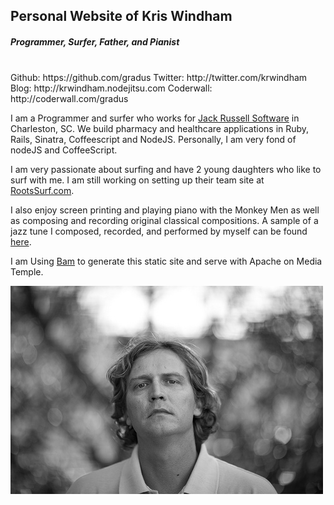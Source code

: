 ## Personal Website of Kris Windham
##### Programmer, Surfer, Father, and Pianist
<br />
Github:  https://github.com/gradus
Twitter:  http://twitter.com/krwindham
Blog:  http://krwindham.nodejitsu.com
Coderwall:  http://coderwall.com/gradus

I am a Programmer and surfer who works for [Jack Russell Software](http://jackhq.com) in Charleston, SC.  We build pharmacy and healthcare applications in Ruby, Rails, Sinatra, Coffeescript and NodeJS.  Personally, I am very fond of nodeJS and CoffeeScript.

I am very passionate about surfing and have 2 young daughters who like to surf
with me. I am still working on setting up their team site at [RootsSurf.com](http://rootssurf.com).

I also enjoy screen printing and playing piano with the Monkey Men as well as
composing and recording original classical compositions.  A sample of a
jazz tune I composed, recorded, and performed by myself can be found
[here](/jazz_sax.mp3).

I am Using [Bam](https://github.com/beautifulnode/bam) to generate this static site and serve with Apache on Media Temple.

![Kris Windham](/images/kris.jpg)


